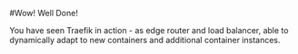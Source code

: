 #Wow! Well Done!

You have seen Traefik in action - as edge router and load balancer, able to dynamically adapt to new containers and additional container instances.
